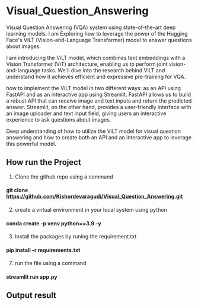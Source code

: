 # Visual_Question_Answering

Visual Question Answering (VQA) system using state-of-the-art deep learning models. I am Exploring how to leverage the power of the Hugging Face's ViLT (Vision-and-Language Transformer) model to answer questions about images.

I am introducing the ViLT model, which combines text embeddings with a Vision Transformer (ViT) architecture, enabling us to perform joint vision-and-language tasks. We'll dive into the research behind ViLT and understand how it achieves efficient and expressive pre-training for VQA.

how to implement the ViLT model in two different ways: as an API using FastAPI and as an interactive app using Streamlit. FastAPI allows us to build a robust API that can receive image and text inputs and return the predicted answer. Streamlit, on the other hand, provides a user-friendly interface with an image uploader and text input field, giving users an interactive experience to ask questions about images.

Deep understanding of how to utilize the ViLT model for visual question answering and how to create both an API and an interactive app to leverage this powerful model.

## How run the Project
1. Clone the github repo using a command
#### git clone https://github.com/Kishordevaragudi/Visual_Question_Answering.git
2. create a virtual environment in your local system using python
#### conda create -p venv python==3.9 -y
3. Install the packages by runing the requirement.txt
#### pip install -r requirements.txt
7. run the file using a command
#### streamlit run app.py

## Output result 

